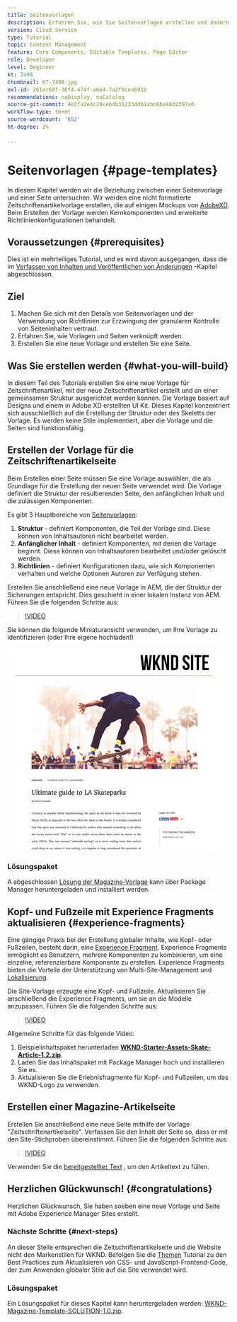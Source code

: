 ```yaml
---
title: Seitenvorlagen
description: Erfahren Sie, wie Sie Seitenvorlagen erstellen und ändern. Machen Sie sich mit der Beziehung zwischen einer Seitenvorlage und einer Seite vertraut. Erfahren Sie, wie Sie Richtlinien einer Seitenvorlage konfigurieren, um granulare Governance und Markenkonsistenz für Inhalte bereitzustellen.  Eine gut strukturierte Zeitschriftenartikelvorlage wird basierend auf einem Mockup aus Adobe XD erstellt.
version: Cloud Service
type: Tutorial
topic: Content Management
feature: Core Components, Editable Templates, Page Editor
role: Developer
level: Beginner
kt: 7498
thumbnail: KT-7498.jpg
exl-id: 261ec68f-36f4-474f-a6e4-7a2f9cea691b
recommendations: noDisplay, noCatalog
source-git-commit: de2fa2e4c29ce6db31233ddb1abc66a48d2397a6
workflow-type: tm+mt
source-wordcount: '652'
ht-degree: 2%

---
```


# Seitenvorlagen {#page-templates}

In diesem Kapitel werden wir die Beziehung zwischen einer Seitenvorlage und einer Seite untersuchen. Wir werden eine nicht formatierte Zeitschriftenartikelvorlage erstellen, die auf einigen Mockups von [AdobeXD](https://www.adobe.com/products/xd.html). Beim Erstellen der Vorlage werden Kernkomponenten und erweiterte Richtlinienkonfigurationen behandelt.

## Voraussetzungen {#prerequisites}

Dies ist ein mehrteiliges Tutorial, und es wird davon ausgegangen, dass die im [Verfassen von Inhalten und Veröffentlichen von Änderungen](./author-content-publish.md) -Kapitel abgeschlossen.

## Ziel

1. Machen Sie sich mit den Details von Seitenvorlagen und der Verwendung von Richtlinien zur Erzwingung der granularen Kontrolle von Seiteninhalten vertraut.
1. Erfahren Sie, wie Vorlagen und Seiten verknüpft werden.
1. Erstellen Sie eine neue Vorlage und erstellen Sie eine Seite.

## Was Sie erstellen werden {#what-you-will-build}

In diesem Teil des Tutorials erstellen Sie eine neue Vorlage für Zeitschriftenartikel, mit der neue Zeitschriftenartikel erstellt und an einer gemeinsamen Struktur ausgerichtet werden können. Die Vorlage basiert auf Designs und einem in Adobe XD erstellten UI Kit. Dieses Kapitel konzentriert sich ausschließlich auf die Erstellung der Struktur oder des Skeletts der Vorlage. Es werden keine Stile implementiert, aber die Vorlage und die Seiten sind funktionsfähig.

## Erstellen der Vorlage für die Zeitschriftenartikelseite

Beim Erstellen einer Seite müssen Sie eine Vorlage auswählen, die als Grundlage für die Erstellung der neuen Seite verwendet wird. Die Vorlage definiert die Struktur der resultierenden Seite, den anfänglichen Inhalt und die zulässigen Komponenten.

Es gibt 3 Hauptbereiche von [Seitenvorlagen](https://experienceleague.adobe.com/docs/experience-manager-cloud-service/sites/authoring/features/templates.html?lang=de):

1. **Struktur** - definiert Komponenten, die Teil der Vorlage sind. Diese können von Inhaltsautoren nicht bearbeitet werden.
1. **Anfänglicher Inhalt** - definiert Komponenten, mit denen die Vorlage beginnt. Diese können von Inhaltsautoren bearbeitet und/oder gelöscht werden.
1. **Richtlinien** - definiert Konfigurationen dazu, wie sich Komponenten verhalten und welche Optionen Autoren zur Verfügung stehen.

Erstellen Sie anschließend eine neue Vorlage in AEM, die der Struktur der Sicherungen entspricht. Dies geschieht in einer lokalen Instanz von AEM. Führen Sie die folgenden Schritte aus:

>[!VIDEO](https://video.tv.adobe.com/v/332915/?quality=12&learn=on)

Sie können die folgende Miniaturansicht verwenden, um Ihre Vorlage zu identifizieren (oder Ihre eigene hochladen!)

![Miniaturansicht der Artikelseitenvorlage](./assets/page-templates/article-page-template-thumbnail.png)


### Lösungspaket

A abgeschlossen [Lösung der Magazine-Vorlage](assets/page-templates/WKND-Magazine-Template-SOLUTION-1.1.zip) kann über Package Manager heruntergeladen und installiert werden.

## Kopf- und Fußzeile mit Experience Fragments aktualisieren {#experience-fragments}

Eine gängige Praxis bei der Erstellung globaler Inhalte, wie Kopf- oder Fußzeilen, besteht darin, eine [Experience Fragment](https://experienceleague.adobe.com/docs/experience-manager-learn/sites/experience-fragments/experience-fragments-feature-video-use.html). Experience Fragments ermöglicht es Benutzern, mehrere Komponenten zu kombinieren, um eine einzelne, referenzierbare Komponente zu erstellen. Experience Fragments bieten die Vorteile der Unterstützung von Multi-Site-Management und [Lokalisierung](https://experienceleague.adobe.com/docs/experience-manager-core-components/using/components/experience-fragment.html?lang=en#localized-site-structure).

Die Site-Vorlage erzeugte eine Kopf- und Fußzeile. Aktualisieren Sie anschließend die Experience Fragments, um sie an die Modelle anzupassen. Führen Sie die folgenden Schritte aus:

>[!VIDEO](https://video.tv.adobe.com/v/332916/?quality=12&learn=on)

Allgemeine Schritte für das folgende Video:

1. Beispielinhaltspaket herunterladen **[WKND-Starter-Assets-Skate-Article-1.2.zip](assets/page-templates/WKND-Starter-Assets-Skate-Article-1.2.zip)**.
1. Laden Sie das Inhaltspaket mit Package Manager hoch und installieren Sie es.
1. Aktualisieren Sie die Erlebnisfragmente für Kopf- und Fußzeilen, um das WKND-Logo zu verwenden.

## Erstellen einer Magazine-Artikelseite

Erstellen Sie anschließend eine neue Seite mithilfe der Vorlage &quot;Zeitschriftenartikelseite&quot;. Verfassen Sie den Inhalt der Seite so, dass er mit den Site-Stichproben übereinstimmt. Führen Sie die folgenden Schritte aus:

>[!VIDEO](https://video.tv.adobe.com/v/332917/?quality=12&learn=on)

Verwenden Sie die [bereitgestellter Text](./assets/page-templates/la-skateparks-copy.txt) , um den Artikeltext zu füllen.

## Herzlichen Glückwunsch! {#congratulations}

Herzlichen Glückwunsch, Sie haben soeben eine neue Vorlage und Seite mit Adobe Experience Manager Sites erstellt.

### Nächste Schritte {#next-steps}

An dieser Stelle entsprechen die Zeitschriftenartikelseite und die Website nicht den Markenstilen für WKND. Befolgen Sie die [Themen](theming.md) Tutorial zu den Best Practices zum Aktualisieren von CSS- und JavaScript-Frontend-Code, der zum Anwenden globaler Stile auf die Site verwendet wird.

### Lösungspaket

Ein Lösungspaket für dieses Kapitel kann heruntergeladen werden: [WKND-Magazine-Template-SOLUTION-1.0.zip](assets/page-templates/WKND-Magazine-Template-SOLUTION-1.0.zip).
